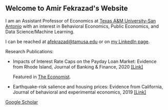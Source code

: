 ## Welcome to Amir Fekrazad's Website

I am an Assistant Professor of Economics at [Texas A&M University-San Antonio](https://www.tamusa.edu/) with an interest in Behavioral Economics, Public Economics, and Data Science/Machine Learning.

I can be reached at afekrazad@tamusa.edu or on [my LinkedIn page](https://www.linkedin.com/in/fekrazad/).

Research Publications:

- Impacts of Interest Rate Caps on the Payday Loan Market: Evidence from Rhode Island, Journal of Banking & Finance, 2020 [[Link]](https://www.sciencedirect.com/science/article/abs/pii/S0378426620300170)
    
    Featured in [The Economist](https://www.economist.com/graphic-detail/2020/02/17/capping-interest-rates-on-payday-loans-leads-to-more-debt-and-defaults).

- Earthquake-risk salience and housing prices: Evidence from California, Journal of behavioral and experimental economics, 2019 [[Link]](https://www.sciencedirect.com/science/article/abs/pii/S2214804318302933)

[Google Scholar](https://scholar.google.com/citations?user=nx-tB9oAAAAJ&hl=en)

